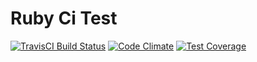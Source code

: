 # Ruby Ci Test

[![TravisCI Build Status](https://travis-ci.org/debbbbie/ruby-ci-test.svg?branch=master)](http://travis-ci.org/debbbbie/ruby-ci-test)
[![Code Climate](https://codeclimate.com/github/debbbbie/ruby-ci-test.svg)](https://codeclimate.com/github/debbbbie/ruby-ci-test)
[![Test Coverage](https://api.codeclimate.com/v1/badges/1919e0885b5c215f78c2/test_coverage)](https://codeclimate.com/github/debbbbie/ruby-ci-test/test_coverage)
